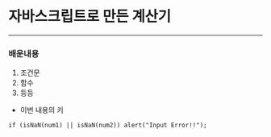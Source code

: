 # 자바스크립트로 만든 계산기

---

### 배운내용

1. 조건문
2. 함수
3. 등등

- 이번 내용의 키

```
if (isNaN(num1) || isNaN(num2)) alert("Input Error!!");

```
